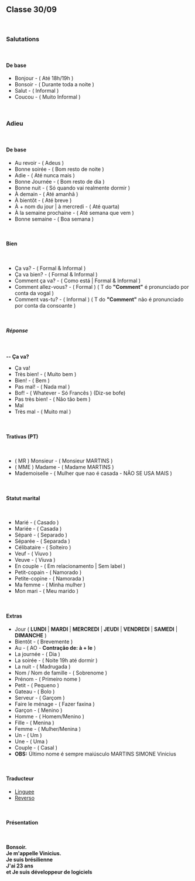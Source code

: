 <h2>Classe 30/09</h2>

<br>

<h3> Salutations </h3>

<br>

<h4>De base</h4>

* Bonjour - ( Até 18h/19h )
* Bonsoir - ( Durante toda a noite )
* Salut - ( Informal )
* Coucou - ( Muito Informal )

<br>

<h3>Adieu</h3>

<br>

<h4>De base</h4>

* Au revoir - ( Adeus )
* Bonne soirée - ( Bom resto de noite )
* Adie - ( Até nunca mais )
* Bonne Journée - ( Bom resto de dia )
* Bonne nuit - ( Só quando vai realmente dormir )
* À demain - ( Até amanhã )
* À bientôt - ( Até breve )
* À + nom du jour | à mercredi - ( Até quarta)
* À la semaine prochaine - ( Até semana que vem )
* Bonne semaine - ( Boa semana )

<br>

<h4>Bien</h4>

<br>

* Ça va? - ( Formal & Informal )
* Ça va bien? - ( Formal & Informal )
* Comment ça va? - ( Como está | Formal & Informal )
* Comment allez-vous? - ( Formal ) ( T do **"Comment"** é pronunciado por conta da vogal )
* Comment vas-tu? - ( Informal ) ( T do **"Comment"** não é pronunciado por conta da consoante )

<br>

<h5>Réponse</h5>

<br>

**-- Ça va?**
* Ça va!
* Très bien! - ( Muito bem )
* Bien! - ( Bem )
* Pas mal! - ( Nada mal )
* Bof! - ( Whatever - Só Francês ) (Diz-se bofe)
* Pas très bien! - ( Não tão bem )
* Mal
* Très mal - ( Muito mal )

<br>

<h4>Trativas (PT)</h4>

<br>

* ( MR ) Monsieur - ( Monsieur MARTINS )
* ( MME ) Madame - ( Madame MARTINS )
* Mademoiselle - ( Mulher que nao é casada - NÃO SE USA MAIS )

<br>

<h4>Statut marital</h4>

<br>

* Marié - ( Casado )
* Mariée - ( Casada )
* Séparé - ( Separado )
* Séparée - ( Separada )
* Célibataire - ( Solteiro )
* Veuf  - ( Viuvo )
* Veuve - ( Viuva )
* En couple - ( Em relacionamento | Sem label )
* Petit-copain - ( Namorado )
* Petite-copine - ( Namorada )
* Ma femme - ( Minha mulher )
* Mon mari - ( Meu marido )

<br>

<h4>Extras</h4>

* Jour ( **LUNDI** | **MARDI** | **MERCREDI** | **JEUDI** | **VENDREDI** | **SAMEDI** | **DIMANCHE** )
* Bientôt - ( Brevemente )
* Au - ( AO - **Contração de: à + le** )
* La journée - ( Dia )
* La soirée - ( Noite 19h até dormir )
* La nuit - ( Madrugada )
* Nom / Nom de famille - ( Sobrenome )
* Prénom - ( Primeiro nome )
* Petit - ( Pequeno )
* Gateau - ( Bolo )
* Serveur - ( Garçom )
* Faire le ménage - ( Fazer faxina )
* Garçon - ( Menino )
* Homme - ( Homem/Menino )
* Fille - ( Menina )
* Femme - ( Mulher/Menina )
* Un - ( Um )
* Une - ( Uma )
* Couple - ( Casal )
* **OBS:** Último nome é sempre maiúsculo MARTINS SIMONE Vinicius

<br>

<h4>Traducteur</h4>

* [Linguee](https://www.linguee.com.br/portugues-frances)
* [Reverso](https://www.reverso.net/text_translation.aspx?lang=PT)

<br>

<h4>Présentation</h4>

<br>

**Bonsoir. <br>
Je m'appelle Vinicius. <br>
Je suis brésilienne <br>
J'ai 23 ans <br>
et Je suis développeur de logiciels**
